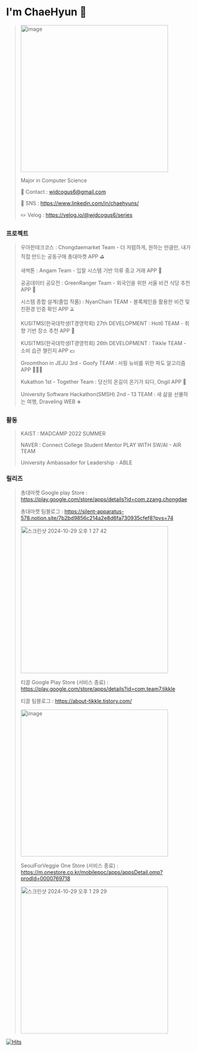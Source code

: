 # I'm ChaeHyun 🔭

> <img width="400" alt="image" src="https://github.com/chaehyuns/chaehyuns/assets/80222352/44ad7032-acb3-4d92-bd5f-cc04ed83a878">
>
> Major in Computer Science
> 
> 📩 Contact : wjdcogus6@gmail.com
>
> 📲 SNS : https://www.linkedin.com/in/chaehyuns/
>
> ✏️ Velog : https://velog.io/@wjdcogus6/series


### 프로젝트

>
> 우아한테크코스 : Chongdaemarket Team - 더 저렴하게, 원하는 만큼만, 내가 직접 만드는 공동구매 총대마켓 APP ⛳️
>
> 새싹톤 : Angam Team - 입찰 시스템 기반 의류 중고 거래 APP 👕
>
> 공공데이터 공모전 : GreenRanger Team - 외국인을 위한 서울 비건 식당 추천 APP 🥬
>
> 시스템 종합 설계(졸업 작품) : NyanChain TEAM - 블록체인을 활용한 비건 및 친환경 인증 확인 APP 🫒
> 
> KUSITMS(한국대학생IT경영학회) 27th DEVELOPMENT :  Hot6 TEAM - 취향 기반 장소 추천 APP 👾
> 
> KUSITMS(한국대학생IT경영학회) 26th DEVELOPMENT : Tikkle TEAM - 소비 습관 챌린지 APP 💵
>
> Groomthon in JEJU 3rd - Goofy TEAM : 서핑 뉴비를 위한 파도 알고리즘 APP 🏄🏻‍♂️
> 
> Kukathon 1st - Together Team : 당신의 온길이 온기가 되다, Ongil APP 🦺
>
> University Software Hackathon(SMSH) 2nd - 13 TEAM : 새 삶을 선물하는 여행, Draveling WEB ✈️
> 

### 활동

> KAIST : MADCAMP 2022 SUMMER
> 
> NAVER : Connect College Student Mentor PLAY WITH SW/AI - AIR TEAM
> 
> University Ambassador for Leadership - ABLE
> 

### 릴리즈

> 총대마켓 Google play Store : https://play.google.com/store/apps/details?id=com.zzang.chongdae
>
> 총대마켓 팀블로그 : https://silent-apparatus-578.notion.site/7b2bd9856c214a2e8d6fa730935cfef8?pvs=74
>
> <img width="400" alt="스크린샷 2024-10-29 오후 1 27 42" src="https://github.com/user-attachments/assets/e15c6b90-e71b-475f-abce-2c02c5ff5d93">
> 
> 티끌 Google Play Store (서비스 종료) : https://play.google.com/store/apps/details?id=com.team7.tikkle
>
> 티끌 팀블로그 : https://about-tikkle.tistory.com/
> 
> <img width="400" alt="image" src="https://github.com/chaehyuns/chaehyuns/assets/80222352/ac1ca946-b0b9-4180-801e-2b0f584de35f">
> 
> SeoulForVeggie One Store (서비스 종료) : https://m.onestore.co.kr/mobilepoc/apps/appsDetail.omp?prodId=0000769718
>
> <img width="400" alt="스크린샷 2024-10-29 오후 1 29 29" src="https://github.com/user-attachments/assets/2a3722ff-d64d-4a33-96bb-0dabf28cd1d9">
>


 <!--
 ### My GitHub Stats 🪄
![Chaehyun's GitHub stats](https://github-readme-stats.vercel.app/api?username=chaehyuns&show_icons=true&theme=dracula)

-->

[![Hits](https://hits.seeyoufarm.com/api/count/incr/badge.svg?url=https%3A%2F%2Fgithub.com%2Fchaehyuns%2Fchaehyuns&count_bg=%2398435F&title_bg=%23555555&icon=kotlin.svg&icon_color=%23F1ADAD&title=hits&edge_flat=false)](https://hits.seeyoufarm.com)
